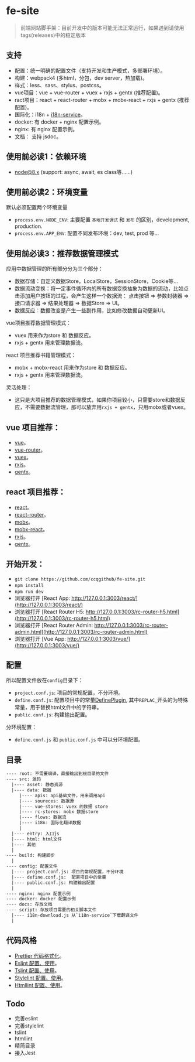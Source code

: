 # fe-site

> 前端网站脚手架：目前开发中的版本可能无法正常运行，如果遇到请使用tags(releases)中的稳定版本

## 支持

- 配置：统一明确的配置文件（支持开发和生产模式，多部署环境）。
- 构建：webpack4 (多html，分包，dev server，热加载)。
- 样式：less、sass、stylus、postcss。
- vue项目：vue + vue-router + vuex + rxjs + gentx (推荐配置)。
- ract项目：react + react-router + mobx + mobx-react + rxjs + gentx (推荐配置)。
- 国际化：i18n + [i18n-service](https://github.com/ccqgithub/i18n-service)。
- docker: 有 docker + nginx 配置示例。
- nginx: 有 nginx 配置示例。
- 文档： 支持 jsdoc。

## 使用前必读1：依赖环境

- node@8.x (support: async, await, es class等……)

## 使用前必读2：环境变量

默认必须配置两个环境变量

- `process.env.NODE_ENV`: 主要配置 `本地开发调试` 和 `发布` 的区别，development, production.
- `process.env.APP_ENV`: 配置不同发布环境：dev, test, prod 等...

## 使用前必读3：推荐数据管理模式

应用中数据管理的所有部分分为三个部分：

- 数据存储：自定义数据Store，LocalStore，SessionStore，Cookie等…
- 数据流动变换：将一定事件循环内的所有数据变换抽象为数据的流动，比如点击添加用户按钮的过程，会产生这样一个数据流： 点击按钮 => 参数封装器 => 接口请求器 => 结果处理器 => 数据Store => UI。
- 数据反应：数据改变是产生一些副作用，比如修改数据自动更新UI。

vue项目推荐数据管理模式：

- vuex 用来作为store 和 数据反应。
- rxjs + gentx 用来管理数据流。

react 项目推荐书籍管理模式：

- mobx + mobx-react 用来作为store 和 数据反应。
- rxjs + gentx 用来管理数据流。

灵活处理：

- 这只是大项目推荐的数据管理模式，如果你项目较小，只需要store和数据反应，不需要数据流管理，那可以放弃用`rxjs + gentx`，只用mobx或者vuex。

## vue 项目推荐：

- [vue](https://github.com/vuejs/vue)。
- [vue-router](https://github.com/vuejs/vue-router)。
- [vuex](https://github.com/vuejs/vuex)。
- [rxjs](https://github.com/ReactiveX/rxjs)。
- [gentx](https://github.com/ccqgithub/gentx)。

## react 项目推荐：

- [react](https://github.com/facebook/react/)。
- [react-router](https://github.com/ReactTraining/react-router)。
- [mobx](https://github.com/mobxjs/mobx)。
- [mobx-react](https://github.com/mobxjs/mobx-react)。
- [rxjs](https://github.com/ReactiveX/rxjs)。
- [gentx](https://github.com/ccqgithub/gentx)。

## 开始开发：

- `git clone https://github.com/ccqgithub/fe-site.git`
- `npm install`
- `npm run dev` 
- 浏览器打开 [React App: http://127.0.0.1:3003/react/](http://127.0.0.1:3003/react/)
- 浏览器打开 [React Router H5: http://127.0.0.1:3003/rc-router-h5.html](http://127.0.0.1:3003/rc-router-h5.html)
- 浏览器打开 [React Router Admin: http://127.0.0.1:3003/rc-router-admin.html](http://127.0.0.1:3003/rc-router-admin.html)
- 浏览器打开 [Vue App: http://127.0.0.1:3003/vue/](http://127.0.0.1:3003/vue/)

## 配置

所以配置文件放在`config`目录下：

- `project.conf.js`: 项目的常规配置，不分环境。
- `define.conf.js`: 配置项目中的常量[DefinePlugin](https://webpack.js.org/plugins/define-plugin/), 其中`REPLAC_`开头的为特殊常量，用于替换html文件中的字符串。
- `public.conf.js`: 构建输出配置。

分环境配置：

- `define.conf.js` 和 `public.conf.js` 中可以分环境配置。

## 目录

```txt
---- root: 不需要编译，直接输出到根目录的文件
---- src: 源码
  |---- asset: 静态资源
  |---- data: 数据
     |---- apis: api基础文件，用来调用api
     |---- soureces: 数据源
     |---- vue-stores: vuex 的数据 store
     |---- rc-stores: mobx 数据store
     |---- flows: 数据流
     |---- i18n: 国际化翻译数据
     |
  |---- entry: 入口js
  |---- html: html文件
  |---- 其他
  |
---- build: 构建脚步
  |
---- config: 配置文件
  |---- project.conf.js: 项目的常规配置，不分环境
  |---- define.conf.js:  配置项目中的常量
  |---- public.conf.js: 构建输出配置
  |
---- nginx: nginx 配置示例
---- docker: docker 配置示例
---- docs: 存放文档
---- script: 存放项目需要的相关脚本文件
  |---- i18n-download.js 从`i18n-service`下载翻译文件
  |

```

## 代码风格

- [Prettier 代码格式化](./doc/code-style/prettier.md)。
- [Eslint 配置、使用](./doc/code-style/eslint.md)。
- [Tslint 配置、使用](./doc/code-style/tslint.md)。
- [Stylelint 配置、使用](./doc/code-style/stylelint.md)。
- [Htmllint 配置、使用](./doc/code-style/htmllint.md)。

## Todo

- 完善eslint
- 完善stylelint
- tslint
- htmllint
- 精简目录
- 接入Jest